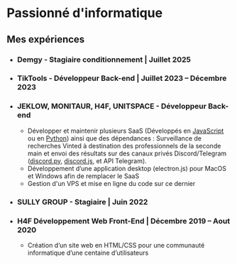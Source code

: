 # Passionné d'informatique

## Mes expériences

* ### Demgy - Stagiaire conditionnement | Juillet 2025
* ### TikTools - Développeur Back-end | Juillet 2023 – Décembre 2023
* ### JEKLOW, MONITAUR, H4F, UNITSPACE - Développeur Back-end
  + Développer et maintenir plusieurs SaaS (Développés en <ins>JavaScript</ins> ou en <ins>Python</ins>) ainsi que des dépendances : Surveillance de recherches Vinted à destination des professionnels de la seconde main et envoi des résultats sur des canaux privés Discord/Telegram (<ins>discord.py</ins>, <ins>discord.js</ins>, et API Telegram).
  + Développement d’une application desktop (electron.js) pour MacOS et Windows afin de remplacer le SaaS
  + Gestion d'un VPS et mise en ligne du code sur ce dernier
* ### SULLY GROUP - Stagiaire | Juin 2022
* ### H4F Développement Web Front-End | Décembre 2019 – Aout 2020
  + Création d’un site web en HTML/CSS pour une communauté informatique d’une centaine d’utilisateurs
